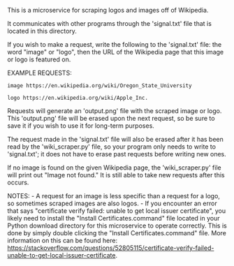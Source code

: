 This is a microservice for scraping logos and images off of Wikipedia.

It communicates with other programs through the 'signal.txt' file that is located in this directory.

If you wish to make a request, write the following to the 'signal.txt' file:
the word "image" or "logo", then the URL of the Wikipedia page that this image or logo is featured on.

EXAMPLE REQUESTS:

    image https://en.wikipedia.org/wiki/Oregon_State_University
    
    logo https://en.wikipedia.org/wiki/Apple_Inc.

Requests will generate an 'output.png' file with the scraped image or logo. This 'output.png' file will be erased upon the next request, 
so be sure to save it if you wish to use it for long-term purposes.

The request made in the 'signal.txt' file will also be erased after it has been read by the 'wiki_scraper.py' file, so your program
only needs to write to 'signal.txt'; it does not have to erase past requests before writing new ones.

If no image is found on the given Wikipedia page, the 'wiki_scraper.py' file will print out "Image not found." It is still able to
take new requests after this occurs.

NOTES:
    - A request for an image is less specific than a request for a logo, so sometimes scraped images are also logos.
    - If you encounter an error that says "certificate verify failed: unable to get local issuer certificate", you likely need to install
      the "Install Certificates.command" file located in your Python download directory for this microservice to operate correctly. This 
      is done by simply double clicking the "Install Certificates.command" file. More information on this can be found here: 
      https://stackoverflow.com/questions/52805115/certificate-verify-failed-unable-to-get-local-issuer-certificate.